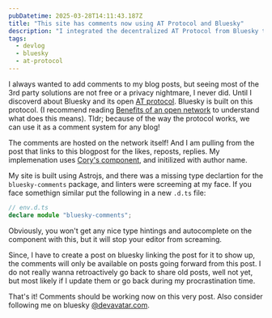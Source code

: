 ```yaml
---
pubDatetime: 2025-03-28T14:11:43.187Z
title: "This site has comments now using AT Protocol and Bluesky"
description: "I integrated the decentralized AT Protocol from Bluesky to add a commenting system to my personal website."
tags:
  - devlog
  - bluesky
  - at-protocol
---
```


I always wanted to add comments to my blog posts, but seeing most of the 3rd party solutions are not free or a privacy nightmare,
I never did. Until I discoverd about Bluesky and its open [AT protocol](https://atproto.com). Bluesky is built on this protocol. (I recommend reading [Benefits of an open network](https://emilyliu.me/blog/open-network) to understand what does this means). Tldr; because of the way the protocol works, we can use it as a comment system for any blog!

The comments are hosted on the network itself! And I am pulling from the post that links to this blogpost for the likes, reposts, replies. My implemenation uses [Cory's component](https://github.com/czue/bluesky-comments), and initilized with author name.

My site is built using Astrojs, and there was a missing type declartion for the `bluesky-comments` package, and linters were screeming at my face. If you face somethign similar put the following in a new `.d.ts` file:

```ts
// env.d.ts
declare module "bluesky-comments";
```

Obviously, you won't get any nice type hintings and autocomplete on the component with this, but it will stop your editor from screaming.

Since, I have to create a post on bluesky linking the post for it to show up, the comments will only be available on posts going forward from this post. I do not really wanna retroactively go back to share old posts, well not yet, but most likely if I update them or go back during my procrastination time.

That's it! Comments should be working now on this very post. Also consider following me on bluesky [@devavatar.com](https://bsky.app/profile/devavatar.com).
